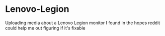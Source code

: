 # Lenovo-Legion
Uploading media about a Lenovo Legion monitor I found in the hopes reddit could help me out figuring if it's fixable
